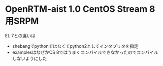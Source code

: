 # OpenRTM-aist 1.0 CentOS Stream 8用SRPM

EL 7との違いは

- shebangでpythonではなくてpython2としてインタプリタを指定
- examplesはなぜかCS 8ではうまくコンパイルできなかったのでコンパイルしないようにした
